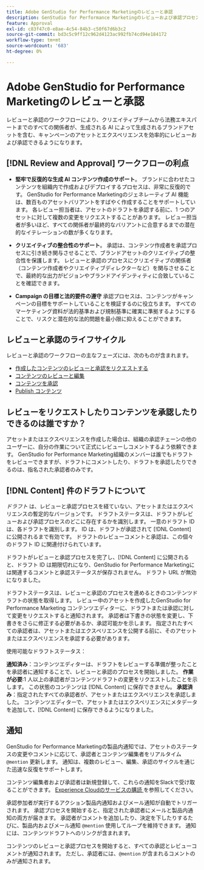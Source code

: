 ```yaml
---
title: Adobe GenStudio for Performance Marketingのレビューと承認
description: GenStudio for Performance Marketingのレビューおよび承認プロセスについて説明します。
feature: Approval
exl-id: c83f47c0-e8ae-4c54-84b3-c50f67d6b3c2
source-git-commit: bd3c5c9ff12c962d4123ac992fb74cd94e184172
workflow-type: tm+mt
source-wordcount: '683'
ht-degree: 0%

---
```


# Adobe GenStudio for Performance Marketingのレビューと承認

レビューと承認のワークフローにより、クリエイティブチームから法務エキスパートまでのすべての関係者が、生成される AI によって生成されるブランドアセットを含む、キャンペーンのアセットとエクスペリエンスを効率的にレビューおよび承認できるようになります。

## [!DNL Review and Approval] ワークフローの利点

* **堅牢で反復的な生成 AI コンテンツ作成のサポート**。 ブランドに合わせたコンテンツを組織内で作成およびデプロイするプロセスは、非常に反復的です。 GenStudio for Performance Marketingのジェネレーティブ AI 機能は、数百ものアセットバリアントをすばやく作成することをサポートしています。 各レビュー担当者は、アセットのドラフトを承認する前に、1 つのアセットに対して複数の変更をリクエストすることがあります。 レビュー担当者が多いほど、すべての関係者が最終的なバリアントに合意するまでの潜在的なイテレーションの数が多くなります。

* **クリエイティブの整合性のサポート**。 承認は、コンテンツ作成者を承認プロセスに引き続き関与させることで、ブランドアセットのクリエイティブの整合性を保護します。 レビューと承認のプロセスにクリエイティブの関係者（コンテンツ作成者やクリエイティブディレクターなど）を関与させることで、最終的な出力がビジョンやブランドアイデンティティに合致していることを確認できます。

* **Campaign の目標と法的要件の遵守** 承認プロセスは、コンテンツがキャンペーンの目標をサポートしていることを検証するのに役立ちます。 すべてのマーケティング資料が法的基準および規制基準に確実に準拠するようにすることで、リスクと潜在的な法的問題を最小限に抑えることができます。

## レビューと承認のライフサイクル

レビューと承認のワークフローの主なフェーズには、次のものが含まれます。

* [作成したコンテンツのレビューと承認をリクエストする](./request-review.md)
* [コンテンツのレビューと編集](./review-and-edit.md)
* [コンテンツを承認](./approve-content.md)
* [Publish コンテンツ](./publish-content.md)

## レビューをリクエストしたりコンテンツを承認したりできるのは誰ですか？

アセットまたはエクスペリエンスを作成した場合は、組織の承認チェーンの他のユーザーに、自分の作業について正式にレビューしコメントするよう依頼できます。 GenStudio for Performance Marketing組織のメンバーは誰でもドラフトをレビューできますが、ドラフトにコメントしたり、ドラフトを承認したりできるのは、指名された承認者のみです。

## [!DNL Content] 件のドラフトについて

_ドラフト_ は、レビューと承認プロセスを経ていない、アセットまたはエクスペリエンスの暫定的なバージョンです。 ドラフトステータスは、ドラフトがレビューおよび承認プロセスのどこに存在するかを識別します。 一意のドラフト ID は、各ドラフトを識別します。 ID は、ドラフトが承認されて [!DNL Content] に公開されるまで有効です。 ドラフトのレビューコメントと承認は、この個々のドラフト ID に関連付けられています。

ドラフトがレビューと承認プロセスを完了し、[!DNL Content] に公開されると、ドラフト ID は期限切れになり、GenStudio for Performance Marketingには関連するコメントと承認ステータスが保存されません。 ドラフト URL が無効になりました。

ドラフトステータスは、レビューと承認のプロセスを進めるときのコンテンツドラフトの状態を取得します。 レビュー中のアセットを作成したGenStudio for Performance Marketing コンテンツエディターに、ドラフトまたは承認に対して変更をリクエストすると通知されます。 承認者は下書きの状態を変更し、下書きをさらに修正する必要があるか、承認可能かを示します。 指定されたすべての承認者は、アセットまたはエクスペリエンスを公開する前に、そのアセットまたはエクスペリエンスを承認する必要があります。

使用可能なドラフトステータス：

**通知済み**：コンテンツエディターは、ドラフトをレビューする準備が整ったことを承認者に通知することで、レビューと承認のプロセスを開始しました。
**作業が必要**:1 人以上の承認者がコンテンツドラフトの変更をリクエストしたことを示します。 この状態のコンテンツは [!DNL Content] に保存できません。
**承認済み**：指定されたすべての承認者が、アセットまたはエクスペリエンスを承認しました。 コンテンツエディターで、アセットまたはエクスペリエンスにメタデータを追加して、[!DNL Content] に保存できるようになりました。

## 通知

GenStudio for Performance Marketingの製品内通知では、アセットのステータスの変更やコメントに応じて、承認者とコンテンツ編集者をリアルタイム `@mention` 更新します。 通知は、複数のレビュー、編集、承認のサイクルを通じた迅速な反復をサポートします。

コンテンツ編集者および承認者は新規登録して、これらの通知をSlackで受け取ることができます。 [Experience Cloudのサービスの購読 ](https://experienceleague.adobe.com/ja/docs/core-services/interface/features/account-preferences#slack) を参照してください。

承認参加者が実行するアクション製品内通知およびメール通知が自動でトリガーされます。 承認プロセスを開始すると、指定された承認者にメールと製品内通知の両方が届きます。 承認者がコメントを追加したり、決定を下したりするたびに、製品内およびメール通知 `@mention` 使用してループを維持できます。 通知には、コンテンツドラフトへのリンクが含まれます。

コンテンツのレビューと承認プロセスを開始すると、すべての承認とレビューコメントが通知されます。 ただし、承認者には、`@mention` が含まれるコメントのみが通知されます。
